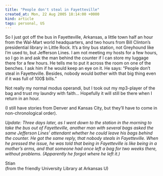 ```yaml
---
title: "People don't steal in Fayetteville"
created_at: Mon, 22 Aug 2005 18:14:00 +0000
kind: article
tags: personal, US
---
```


So I just got off the bus in Fayetteville, Arkansas, a little town half
an hour from the Wal-Mart world headquarters, and two hours from Bill
Clinton’s presidential library in Little Rock. It’s a tiny bus station,
not Greyhound like I’m used to, but Jefferson Lines. I am not meeting my
hosts for a few hours, so I go in and ask the man behind the counter if
I can store my luggage there for a few hours. He tells me to put it
across the room on one of the benches. I ask him if he would keep an eye
on it. He says: “People don’t steal in Fayetteville. Besides, nobody
would bother with that big thing even if it was full of 100\$ bills.”

Not really my normal modus operandi, but I took out my mp3-player of the
bag and trust my laundry with faith… Hopefully it will still be there
when I return in an hour.

(I still have stories from Denver and Kansas City, but they’ll have to
come in non-chronological order).

*Update: Three days later, as I went down to the station in the morning
to take the bus out of Fayetteville, another man with several bags asked
the same Jefferson Lines’ attendant whether he could leave his bags
behind the counter. He got the same reply, that nobody steals in
Fayetteville. When he pressed the issue, he was told that being in
Fayetteville is like being in a mother’s arms, and that someone had once
left a bag for two weeks there, without problems. (Apparently he forgot
where he left it.)*

Stian\
 (from the friendly University Library at Arkansas U)
